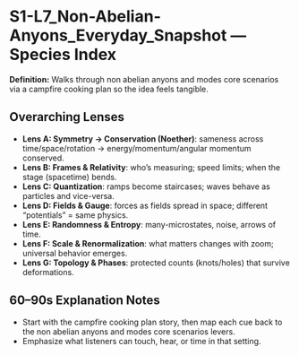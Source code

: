 # S1-L7_Non-Abelian-Anyons_Everyday_Snapshot — Species Index
**Definition:** Walks through non abelian anyons and modes core scenarios via a campfire cooking plan so the idea feels tangible.
## Overarching Lenses

- **Lens A: Symmetry -> Conservation (Noether)**: sameness across time/space/rotation → energy/momentum/angular momentum conserved.
- **Lens B: Frames & Relativity**: who’s measuring; speed limits; when the stage (spacetime) bends.
- **Lens C: Quantization**: ramps become staircases; waves behave as particles and vice-versa.
- **Lens D: Fields & Gauge**: forces as fields spread in space; different “potentials” = same physics.
- **Lens E: Randomness & Entropy**: many-microstates, noise, arrows of time.
- **Lens F: Scale & Renormalization**: what matters changes with zoom; universal behavior emerges.
- **Lens G: Topology & Phases**: protected counts (knots/holes) that survive deformations.

## 60–90s Explanation Notes
- Start with the campfire cooking plan story, then map each cue back to the non abelian anyons and modes core scenarios levers.
- Emphasize what listeners can touch, hear, or time in that setting.

